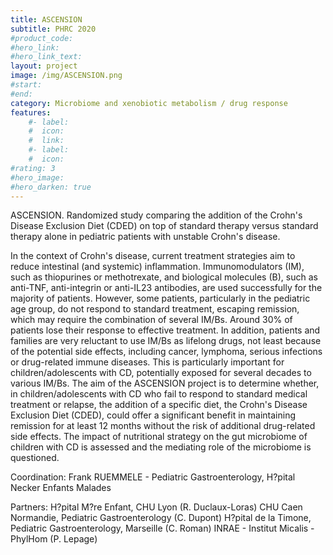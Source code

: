 ```yaml
---
title: ASCENSION
subtitle: PHRC 2020
#product_code: 
#hero_link: 
#hero_link_text: 
layout: project
image: /img/ASCENSION.png
#start:
#end: 
category: Microbiome and xenobiotic metabolism / drug response
features:
    #- label: 
    #  icon: 
    #  link: 
    #- label: 
    #  icon: 
#rating: 3
#hero_image: 
#hero_darken: true
---
```





ASCENSION. Randomized study comparing the addition of the Crohn's Disease Exclusion Diet (CDED) on top of standard therapy versus standard therapy alone in pediatric patients with unstable Crohn's disease. 

In the context of Crohn's disease, current treatment strategies aim to reduce intestinal (and systemic) inflammation. Immunomodulators (IM), such as thiopurines or methotrexate, and biological molecules (B), such as anti-TNF, anti-integrin or anti-IL23 antibodies, are used successfully for the majority of patients. However, some patients, particularly in the pediatric age group, do not respond to standard treatment, escaping remission, which may require the combination of several IM/Bs. Around 30% of patients lose their response to effective treatment. In addition, patients and families are very reluctant to use IM/Bs as lifelong drugs, not least because of the potential side effects, including cancer, lymphoma, serious infections or drug-related immune diseases. This is particularly important for children/adolescents with CD, potentially exposed for several decades to various IM/Bs. The aim of the ASCENSION project is to determine whether, in children/adolescents with CD who fail to respond to standard medical treatment or relapse, the addition of a specific diet, the Crohn's Disease Exclusion Diet (CDED), could offer a significant benefit in maintaining remission for at least 12 months without the risk of additional drug-related side effects. The impact of nutritional strategy on the gut microbiome of children with CD is assessed and the mediating role of the microbiome is questioned.

Coordination: Frank RUEMMELE - Pediatric Gastroenterology, H?pital Necker Enfants Malades

Partners: H?pital M?re Enfant, CHU Lyon (R. Duclaux-Loras)
                CHU Caen Normandie, Pediatric Gastroenterology (C. Dupont)
                 H?pital de la Timone, Pediatric Gastroenterology, Marseille (C. Roman)
                 INRAE - Institut Micalis - PhylHom (P. Lepage)
